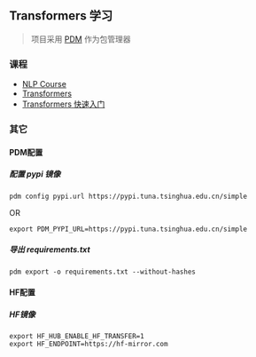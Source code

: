 ## Transformers 学习

> 项目采用 [PDM](https://pdm-project.org/) 作为包管理器

### 课程 
- [NLP Course](https://huggingface.co/learn/nlp-course/zh-CN/chapter0/1)
- [Transformers](https://huggingface.co/docs/transformers/v4.44.0/zh/index)
- [Transformers 快速入门](https://transformers.run/)

### 其它

#### PDM配置

##### 配置 pypi 镜像 

```
pdm config pypi.url	https://pypi.tuna.tsinghua.edu.cn/simple
```

OR 

```
export PDM_PYPI_URL=https://pypi.tuna.tsinghua.edu.cn/simple
```

##### 导出 requirements.txt

```
pdm export -o requirements.txt --without-hashes
```

#### HF配置

##### HF镜像

```
export HF_HUB_ENABLE_HF_TRANSFER=1
export HF_ENDPOINT=https://hf-mirror.com
```